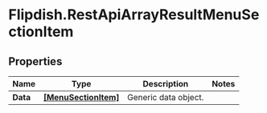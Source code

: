 # Flipdish.RestApiArrayResultMenuSectionItem

## Properties
Name | Type | Description | Notes
------------ | ------------- | ------------- | -------------
**Data** | [**[MenuSectionItem]**](MenuSectionItem.md) | Generic data object. | 


